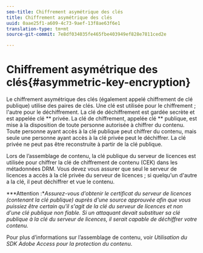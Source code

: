 ```yaml
---
seo-title: Chiffrement asymétrique des clés
title: Chiffrement asymétrique des clés
uuid: 0aae25f1-a609-4c73-9aef-13f8ae63f6e1
translation-type: tm+mt
source-git-commit: 7e8df034035fe465fbe403949ef828e7811ced2e

---
```



# Chiffrement asymétrique des clés{#asymmetric-key-encryption}

Le chiffrement asymétrique des clés (également appelé chiffrement de clé publique) utilise des paires de clés. Une clé est utilisée pour le chiffrement ; l&#39;autre pour le déchiffrement. La clé de déchiffrement est gardée secrète et est appelée clé ** privée. La clé de chiffrement, appelée clé ** publique, est mise à la disposition de toute personne autorisée à chiffrer du contenu. Toute personne ayant accès à la clé publique peut chiffrer du contenu, mais seule une personne ayant accès à la clé privée peut le déchiffrer. La clé privée ne peut pas être reconstruite à partir de la clé publique.

Lors de l’assemblage de contenu, la clé publique du serveur de licences est utilisée pour chiffrer la clé de chiffrement de contenu (CEK) dans les métadonnées DRM. Vous devez vous assurer que seul le serveur de licences a accès à la clé privée du serveur de licences ; si quelqu&#39;un d&#39;autre a la clé, il peut déchiffrer et vue le contenu.

***Attention :**Assurez-vous d&#39;obtenir le certificat du serveur de licences (contenant la clé publique) auprès d&#39;une source approuvée afin que vous puissiez être certain qu&#39;il s&#39;agit de la clé du serveur de licences et non d&#39;une clé publique non fiable. Si un attaquant devait substituer sa clé publique à la clé du serveur de licences, il serait capable de déchiffrer votre contenu.*

Pour plus d’informations sur l’assemblage de contenu, voir *Utilisation du SDK Adobe Access pour la protection du contenu*.
